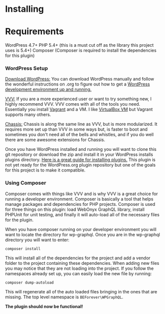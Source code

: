 # Installing
# Requirements

WordPress 4.7+
PHP 5.4+ (this is a must cut off as the library this project uses is 5.4+)
Composer (Composer is required to install the dependencies for this plugin)

### WordPress Setup

[Download WordPress:](https://wordpress.org/download/)
You can download WordPress manually and follow the wonderful instructions on
.org to figure out how to get a [WordPress development environment up and running.](https://developer.wordpress.org/themes/getting-started/setting-up-a-development-environment/)

[VVV:](https://github.com/Varying-Vagrant-Vagrants/VVV)
If you are a more experienced user or want to try something new, I highly recommend
VVV. VVV comes with all of the tools you need. Essentially you install [Vagrant](https://www.vagrantup.com/)
and a VM. I like [VirtualBox VM](https://www.virtualbox.org/) but Vagrant
supports many others.

[Chassis:](https://github.com/Chassis/Chassis)
Chassis is along the same line as VVV, but is more modularized. It requires more
set up than VVV in some ways but, is faster to boot and sometimes you don't need
all of the bells and whistles, and if you do well there are some awesome
extensions for Chassis.

Once you have WordPress installed and running you will want to clone this git
repository or download the zip and install it in your WordPress installs plugins
directory. [Here is a great guide for installing plugins.](https://codex.wordpress.org/Managing_Plugins#Manual_Plugin_Installation)
This plugin is not yet ready for the WordPress.org plugin repository but one of
the goals for this project is to make it compatible.

### Using Composer

Composer comes with things like VVV and is why VVV is a great choice for running
a developer environment. Composer is basically a tool that helps manage packages
and dependencies for PHP projects. Composer is used for three things on this
plugin: load WebOnyx GraphQL library, install PHPUnit for unit testing, and
finally it will auto-load all of the necessary files for the plugin.

When you have composer running on your developer environment you will want to
locate the directory for wp-graphql. Once you are in the wp-graphql directory
you will want to enter:

```
composer install
```

This will install all of the dependencies for the project and add a vendor
folder to the project containing these dependencies. When adding new files you
may notice that they are not loading into the project. If you follow the
namespaces already set up, you can easily load the new file by running:

```
composer dump-autoload
```

This will regenerate all of the auto loaded files bringing in the ones that are
missing. The top level namespace is `BEForever\WPGraphQL`.

**The plugin should now be functional!**
